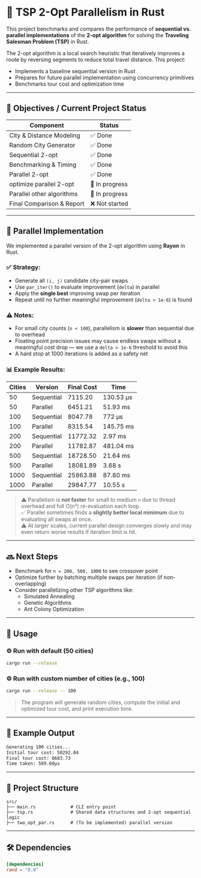 # 🧠 TSP 2-Opt Parallelism in Rust

This project benchmarks and compares the performance of **sequential vs. parallel implementations** of the **2-opt algorithm** for solving the **Traveling Salesman Problem (TSP)** in Rust.

The 2-opt algorithm is a local search heuristic that iteratively improves a route by reversing segments to reduce total travel distance. This project:
- Implements a baseline sequential version in Rust
- Prepares for future parallel implementation using concurrency primitives
- Benchmarks tour cost and optimization time

---

## 🎯 Objectives / Current Project Status

| Component                | Status        |
|-------------------------|---------------|
| City & Distance Modeling | ✅ Done        |
| Random City Generator    | ✅ Done        |
| Sequential 2-opt         | ✅ Done        |
| Benchmarking & Timing    | ✅ Done        |
| Parallel 2-opt           | ✅ Done        |
| optimize parallel 2-opt  | 🚧 In progress |
| Parallel other algorithms| 🚧 In progress |
| Final Comparison & Report| ❌ Not started |

---

## 🧠 Parallel Implementation

We implemented a parallel version of the 2-opt algorithm using **Rayon** in Rust.

### ✅ Strategy:
- Generate all `(i, j)` candidate city-pair swaps
- Use `par_iter()` to evaluate improvement (`delta`) in parallel
- Apply the **single best** improving swap per iteration
- Repeat until no further meaningful improvement (`delta > 1e-6`) is found

### ⚠️ Notes:
- For small city counts (`n < 100`), parallelism is **slower** than sequential due to overhead
- Floating point precision issues may cause endless swaps without a meaningful cost drop — we use a `delta > 1e-6` threshold to avoid this
- A hard stop at 1000 iterations is added as a safety net

### 📊 Example Results:

| Cities | Version     | Final Cost | Time       |
|--------|-------------|------------|------------|
| 50     | Sequential  | 7115.20    | 130.53 µs  |
| 50     | Parallel    | 6451.21    | 51.93 ms   |
| 100    | Sequential  | 8047.78    | 772 µs     |
| 100    | Parallel    | 8315.54    | 145.75 ms  |
| 200    | Sequential  | 11772.32   | 2.97 ms    |
| 200    | Parallel    | 11782.87   | 481.04 ms  |
| 500    | Sequential  | 18728.50   | 21.64 ms   |
| 500    | Parallel    | 18081.89   | 3.68 s     |
| 1000   | Sequential  | 25863.88   | 87.80 ms   |
| 1000   | Parallel    | 29847.77   | 10.55 s    |

> ⚠️ Parallelism is **not faster** for small to medium `n` due to thread overhead and full O(n²) re-evaluation each loop.  
> ✅ Parallel sometimes finds a **slightly better local minimum** due to evaluating all swaps at once.  
> ⚠️ At larger scales, current parallel design converges slowly and may even return worse results if iteration limit is hit.

---

## 🔜 Next Steps

- Benchmark for `n = 200, 500, 1000` to see crossover point
- Optimize further by batching multiple swaps per iteration (if non-overlapping)
- Consider parallelizing other TSP algorithms like:
  - Simulated Annealing
  - Genetic Algorithms
  - Ant Colony Optimization

---

## 🚀 Usage

### ⚙️ Run with default (50 cities)
```bash
cargo run --release
```

### ⚙️ Run with custom number of cities (e.g., 100)
```bash
cargo run --release -- 100
```

> The program will generate random cities, compute the initial and optimized tour cost, and print execution time.

---

## 🧪 Example Output

```bash
Generating 100 cities...
Initial tour cost: 50292.04
Final tour cost: 8683.73
Time taken: 589.60µs
```

---

## 🧱 Project Structure

```
src/
├── main.rs             # CLI entry point
├── tsp.rs              # Shared data structures and 2-opt sequential logic
├── two_opt_par.rs      # (To be implemented) parallel version
```

---

## 🛠 Dependencies

```toml
[dependencies]
rand = "0.8"
```

